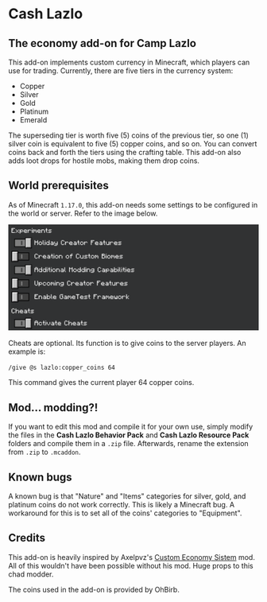 # Cash Lazlo
## The economy add-on for Camp Lazlo

This add-on implements custom currency in Minecraft, which players can use for trading. Currently, there are five tiers in the currency system:
- Copper
- Silver
- Gold
- Platinum
- Emerald

The superseding tier is worth five (5) coins of the previous tier, so one (1) silver coin is equivalent to five (5) copper coins, and so on. You can convert coins back and forth the tiers using the crafting table. This add-on also adds loot drops for hostile mobs, making them drop coins.

## World prerequisites

As of Minecraft `1.17.0`, this add-on needs some settings to be configured in the world or server. Refer to the image below.

![Settings configuration](https://github.com/Baconfry/cash-lazlo/blob/main/Documentation/Settings.png)

Cheats are optional. Its function is to give coins to the  server players. An example is: 

`/give @s lazlo:copper_coins 64`

This command gives the current player 64 copper coins.

## Mod... modding?!

If you want to edit this mod and compile it for your own use, simply modify the files in the **Cash Lazlo Behavior Pack** and **Cash Lazlo Resource Pack** folders and compile them in a `.zip` file. Afterwards, rename the extension from `.zip` to `.mcaddon`.

## Known bugs

A known bug is that "Nature" and "Items" categories for silver, gold, and platinum coins do not work correctly. This is likely a Minecraft bug. A workaround for this is to set all of the coins' categories to "Equipment".

## Credits

This add-on is heavily inspired by Axelpvz's [Custom Economy Sistem](https://mcpedl.com/custom-economy-sistem/) mod. All of this wouldn't have been possible without his mod. Huge props to this chad modder.

The coins used in the add-on is provided by OhBirb.